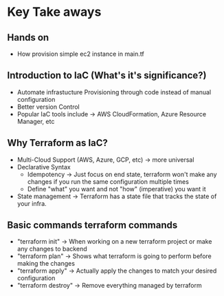 # Key Take aways

## Hands on

- How provision simple ec2 instance in main.tf

## Introduction to IaC (What's it's significance?)

- Automate infrastucture Provisioning through code instead of manual configuration
- Better version Control
- Popular IaC tools include -> AWS CloudFormation, Azure Resource Manager, etc

## Why Terraform as IaC?

- Multi-Cloud Support (AWS, Azure, GCP, etc) -> more universal
- Declarative Syntax
  - Idempotency -> Just focus on end state, terraform won't make any changes if you run the same configuration multiple times
  - Define "what" you want and not "how" (imperative) you want it
- State management -> Terraform has a state file that tracks the state of your infra.

## Basic commands terraform commands

- "terraform init" -> When working on a new terraform project or make any changes to backend
- "terraform plan" -> Shows what terraform is going to perform before making the changes
- "terraform apply" -> Actually apply the changes to match your desired configuration
- "terraform destroy" -> Remove everything managed by terraform
